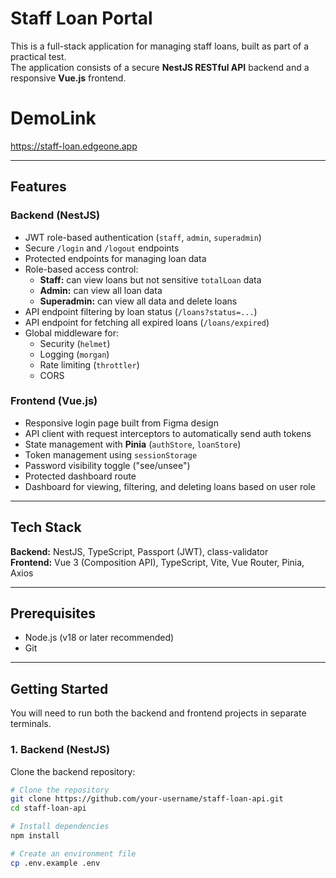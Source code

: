 # Staff Loan Portal

This is a full-stack application for managing staff loans, built as part of a practical test.  
The application consists of a secure **NestJS RESTful API** backend and a responsive **Vue.js** frontend.

# DemoLink
https://staff-loan.edgeone.app

---

## Features

### Backend (NestJS)

- JWT role-based authentication (`staff`, `admin`, `superadmin`)
- Secure `/login` and `/logout` endpoints
- Protected endpoints for managing loan data
- Role-based access control:
  - **Staff:** can view loans but not sensitive `totalLoan` data
  - **Admin:** can view all loan data
  - **Superadmin:** can view all data and delete loans
- API endpoint filtering by loan status (`/loans?status=...`)
- API endpoint for fetching all expired loans (`/loans/expired`)
- Global middleware for:
  - Security (`helmet`)
  - Logging (`morgan`)
  - Rate limiting (`throttler`)
  - CORS

### Frontend (Vue.js)

- Responsive login page built from Figma design
- API client with request interceptors to automatically send auth tokens
- State management with **Pinia** (`authStore`, `loanStore`)
- Token management using `sessionStorage`
- Password visibility toggle ("see/unsee")
- Protected dashboard route
- Dashboard for viewing, filtering, and deleting loans based on user role

---

## Tech Stack

**Backend:** NestJS, TypeScript, Passport (JWT), class-validator  
**Frontend:** Vue 3 (Composition API), TypeScript, Vite, Vue Router, Pinia, Axios

---

## Prerequisites

- Node.js (v18 or later recommended)
- Git

---

## Getting Started

You will need to run both the backend and frontend projects in separate terminals.

### 1. Backend (NestJS)

Clone the backend repository:

```bash
# Clone the repository
git clone https://github.com/your-username/staff-loan-api.git
cd staff-loan-api

# Install dependencies
npm install

# Create an environment file
cp .env.example .env
